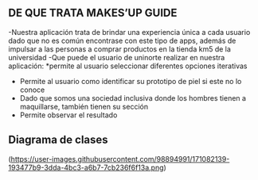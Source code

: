 ## DE QUE TRATA MAKES’UP GUIDE
-Nuestra aplicación trata de brindar una experiencia única a cada usuario dado que no es común
encontrase con este tipo de apps, además de impulsar a las personas a comprar productos en la
tienda km5 de la universidad
-Que puede el usuario de uninorte realizar en nuestra aplicación:
*permite al usuario seleccionar diferentes opciones iterativas
* Permite al usuario como identificar su prototipo de piel si este no lo conoce
* Dado que somos una sociedad inclusiva donde los hombres tienen a maquillarse, también tienen
su sección
* Permite observar el resultado

## Diagrama de clases
(https://user-images.githubusercontent.com/98894991/171082139-193477b9-3dda-4bc3-a6b7-7cb236f6f13a.png)

